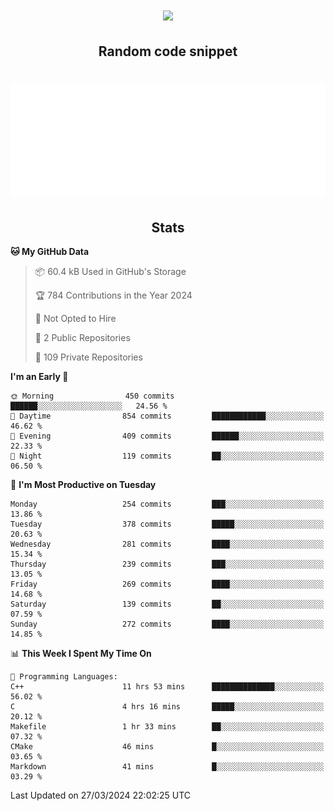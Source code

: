 <h1 align="center"><img src="https://readme-typing-svg.demolab.com?font=JetBrains+Mono&duration=3000&pause=1500&color=FE8019&center=true&multiline=true&repeat=false&random=false&width=600&height=60&lines=Welcome+to+my+page!;I'm+currently+learning+C%2C+Rust+and+C%2B%2B"></h1>

<h2 align="center">Random code snippet</h2>

<h1 align="center"><img src="assets/code_snippet.svg"></h1>

<h2 align="center">Stats</h2>

<!--START_SECTION:waka-->
**🐱 My GitHub Data** 

> 📦 60.4 kB Used in GitHub's Storage 
 > 
> 🏆 784 Contributions in the Year 2024
 > 
> 🚫 Not Opted to Hire
 > 
> 📜 2 Public Repositories 
 > 
> 🔑 109 Private Repositories 
 > 
**I'm an Early 🐤** 

```text
🌞 Morning                450 commits         ██████░░░░░░░░░░░░░░░░░░░   24.56 % 
🌆 Daytime                854 commits         ████████████░░░░░░░░░░░░░   46.62 % 
🌃 Evening                409 commits         ██████░░░░░░░░░░░░░░░░░░░   22.33 % 
🌙 Night                  119 commits         ██░░░░░░░░░░░░░░░░░░░░░░░   06.50 % 
```
📅 **I'm Most Productive on Tuesday** 

```text
Monday                   254 commits         ███░░░░░░░░░░░░░░░░░░░░░░   13.86 % 
Tuesday                  378 commits         █████░░░░░░░░░░░░░░░░░░░░   20.63 % 
Wednesday                281 commits         ████░░░░░░░░░░░░░░░░░░░░░   15.34 % 
Thursday                 239 commits         ███░░░░░░░░░░░░░░░░░░░░░░   13.05 % 
Friday                   269 commits         ████░░░░░░░░░░░░░░░░░░░░░   14.68 % 
Saturday                 139 commits         ██░░░░░░░░░░░░░░░░░░░░░░░   07.59 % 
Sunday                   272 commits         ████░░░░░░░░░░░░░░░░░░░░░   14.85 % 
```


📊 **This Week I Spent My Time On** 

```text
💬 Programming Languages: 
C++                      11 hrs 53 mins      ██████████████░░░░░░░░░░░   56.02 % 
C                        4 hrs 16 mins       █████░░░░░░░░░░░░░░░░░░░░   20.12 % 
Makefile                 1 hr 33 mins        ██░░░░░░░░░░░░░░░░░░░░░░░   07.32 % 
CMake                    46 mins             █░░░░░░░░░░░░░░░░░░░░░░░░   03.65 % 
Markdown                 41 mins             █░░░░░░░░░░░░░░░░░░░░░░░░   03.29 % 
```


 Last Updated on 27/03/2024 22:02:25 UTC
<!--END_SECTION:waka-->
